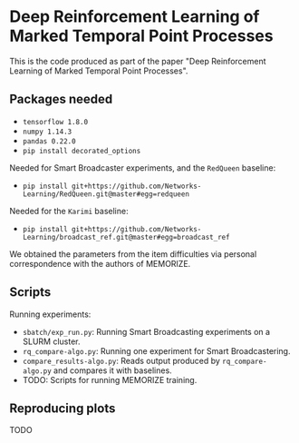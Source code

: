 # Deep Reinforcement Learning of Marked Temporal Point Processes

This is the code produced as part of the paper "Deep Reinforcement Learning of Marked Temporal Point Processes".

## Packages needed

 - `tensorflow 1.8.0`
 - `numpy 1.14.3`
 - `pandas 0.22.0`
 - `pip install decorated_options`

Needed for Smart Broadcaster experiments, and the `RedQueen` baseline:

 - `pip install git+https://github.com/Networks-Learning/RedQueen.git@master#egg=redqueen`

Needed for the `Karimi` baseline:

 - `pip install git+https://github.com/Networks-Learning/broadcast_ref.git@master#egg=broadcast_ref`

We obtained the parameters from the item difficulties via personal correspondence with the authors of MEMORIZE.

## Scripts

Running experiments:

 - `sbatch/exp_run.py`: Running Smart Broadcasting experiments on a SLURM cluster.
 - `rq_compare-algo.py`: Running one experiment for Smart Broadcastering.
 - `compare_results-algo.py`: Reads output produced by `rq_compare-algo.py` and compares it with baselines.
 - TODO: Scripts for running MEMORIZE training.

## Reproducing plots

TODO
